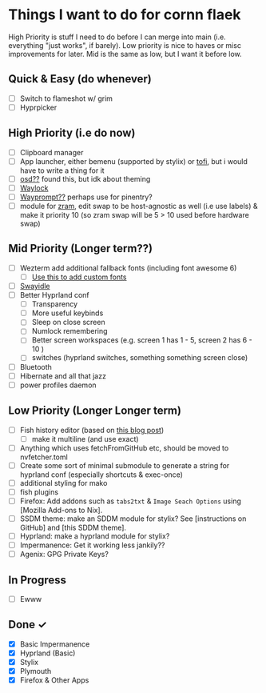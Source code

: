 # Things I want to do for cornn flaek

High Priority is stuff I need to do before I can merge into main (i.e. everything "just works", if barely). Low priority
is nice to haves or misc improvements for later. Mid is the same as low, but I want it before low.

## Quick & Easy (do whenever)

- [ ] Switch to flameshot w/ grim
- [ ] Hyprpicker

## High Priority (i.e do now)

- [ ] Clipboard manager
- [ ] App launcher, either bemenu (supported by stylix) or [tofi](https://github.com/philj56/tofi), but i would have to
      write a thing for it
- [ ] [osd??](https://github.com/ErikReider/SwayOSD) found this, but idk about theming
- [ ] [Waylock](https://github.com/ifreund/waylock)
- [ ] [Wayprompt??](https://git.sr.ht/~leon_plickat/wayprompt) perhaps use for pinentry?
- [ ] module for [zram](https://github.com/NixOS/nixpkgs/blob/master/nixos/modules/config/zram.nix), edit swap to be
      host-agnostic as well (i.e use labels) & make it priority 10 (so zram swap will be 5 > 10 used before hardware swap)

## Mid Priority (Longer term??)

- [ ] Wezterm add additional fallback fonts (including font awesome 6)
  - [ ] [Use this to add custom fonts](https://www.adaltas.com/en/2022/03/29/nix-package-creation-install-font/)
- [ ] [Swayidle](https://github.com/swaywm/swayidle/issues/129)
- [ ] Better Hyprland conf
  - [ ] Transparency
  - [ ] More useful keybinds
  - [ ] Sleep on close screen
  - [ ] Numlock remembering
  - [ ] Better screen workspaces (e.g. screen 1 has 1 - 5, screen 2 has 6 - 10 )
  - [ ] switches (hyprland switches, something something screen close)
- [ ] Bluetooth
- [ ] Hibernate and all that jazz
- [ ] power profiles daemon

## Low Priority (Longer Longer term)

- [ ] Fish history editor (based on [this blog post](https://jordanelver.co.uk/blog/2020/05/29/history-deleting-helper-for-fish-shell/))
  - [ ] make it multiline (and use exact)
- [ ] Anything which uses fetchFromGitHub etc, should be moved to nvfetcher.toml
- [ ] Create some sort of minimal submodule to generate a string for hyprland conf (especially shortcuts & exec-once)
- [ ] additional styling for mako
- [ ] fish plugins
- [ ] Firefox: Add addons such as `tabs2txt` & `Image Seach Options` using [Mozilla Add-ons to Nix].
- [ ] SSDM theme: make an SDDM module for stylix? See [instructions on GitHub] and [this SDDM theme].
- [ ] Hyprland: make a hyprland module for stylix?
- [ ] Impermanence: Get it working less jankily??
- [ ] Agenix: GPG Private Keys?

## In Progress

- [ ] Ewww

## Done ✓

- [x] Basic Impermanence
- [x] Hyprland (Basic)
- [x] Stylix
- [x] Plymouth
- [x] Firefox & Other Apps
